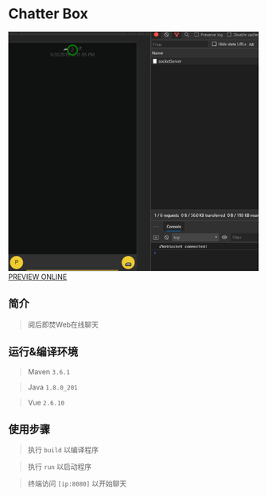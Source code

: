 # Chatter Box

![](PREVIEW.gif)
[PREVIEW ONLINE](http://leenwong.cn:6969 "leenwong.cn:6969")

## 简介

> 阅后即焚Web在线聊天

## 运行&编译环境

> Maven `3.6.1`

> Java `1.8.0_201`

> Vue `2.6.10`

## 使用步骤

> 执行 `build` 以编译程序

> 执行 `run` 以启动程序

> 终端访问 `[ip:8080]` 以开始聊天
